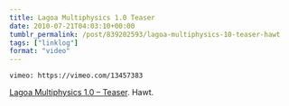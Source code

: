 ```yaml
---
title: Lagoa Multiphysics 1.0 Teaser
date: 2010-07-21T04:03:10+00:00
tumblr_permalink: /post/839202593/lagoa-multiphysics-10-teaser-hawt
tags: ["linklog"]
format: "video"
---
```


`vimeo: https://vimeo.com/13457383`

[Lagoa Multiphysics 1.0 &#8211; Teaser][1]. Hawt.

[1]: https://vimeo.com/13457383
